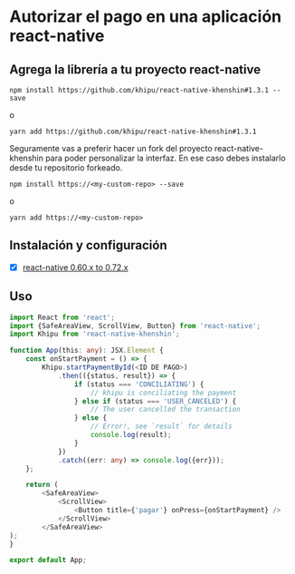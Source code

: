 # Autorizar el pago en una aplicación react-native

## Agrega la librería a tu proyecto react-native

    npm install https://github.com/khipu/react-native-khenshin#1.3.1 --save

o

    yarn add https://github.com/khipu/react-native-khenshin#1.3.1

Seguramente vas a preferir hacer un fork del proyecto react-native-khenshin para poder personalizar la interfaz. En ese caso debes instalarlo desde tu repositorio forkeado.

    npm install https://<my-custom-repo> --save

o

    yarn add https://<my-custom-repo>

## Instalación y configuración

- [x] [react-native 0.60.x to 0.72.x](https://github.com/khipu/react-native-khenshin/blob/master/docs/INSTALL.0.60.x--0.72.x.md)

## Uso

```typescript
import React from 'react';
import {SafeAreaView, ScrollView, Button} from 'react-native';
import Khipu from 'react-native-khenshin';

function App(this: any): JSX.Element {
    const onStartPayment = () => {
        Khipu.startPaymentById(<ID DE PAGO>)
            .then(({status, result}) => {
                if (status === 'CONCILIATING') {
                    // khipu is conciliating the payment
                } else if (status === 'USER_CANCELED') {
                    // The user cancelled the transaction
                } else {
                    // Error!, see `result` for details
                    console.log(result);
                }
            })
            .catch((err: any) => console.log({err}));
    };

    return (
        <SafeAreaView>
            <ScrollView>
                <Button title={'pagar'} onPress={onStartPayment} />
            </ScrollView>
        </SafeAreaView>
);
}

export default App;

```

